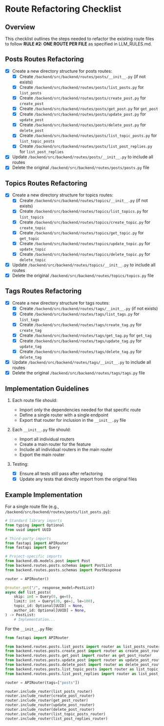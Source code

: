 # Route Refactoring Checklist

## Overview
This checklist outlines the steps needed to refactor the existing route files to follow **RULE #2: ONE ROUTE PER FILE** as specified in LLM_RULES.md.

## Posts Routes Refactoring
- [x] Create a new directory structure for posts routes:
  - [x] Create `/backend/src/backend/routes/posts/__init__.py` (if not exists)
  - [x] Create `/backend/src/backend/routes/posts/list_posts.py` for `list_posts`
  - [x] Create `/backend/src/backend/routes/posts/create_post.py` for `create_post`
  - [x] Create `/backend/src/backend/routes/posts/get_post.py` for `get_post`
  - [x] Create `/backend/src/backend/routes/posts/update_post.py` for `update_post`
  - [x] Create `/backend/src/backend/routes/posts/delete_post.py` for `delete_post`
  - [x] Create `/backend/src/backend/routes/posts/list_topic_posts.py` for `list_topic_posts`
  - [x] Create `/backend/src/backend/routes/posts/list_post_replies.py` for `list_post_replies`
- [x] Update `/backend/src/backend/routes/posts/__init__.py` to include all routes
- [x] Delete the original `/backend/src/backend/routes/posts/posts.py` file

## Topics Routes Refactoring
- [x] Create a new directory structure for topics routes:
  - [x] Create `/backend/src/backend/routes/topics/__init__.py` (if not exists)
  - [x] Create `/backend/src/backend/routes/topics/list_topics.py` for `list_topics`
  - [x] Create `/backend/src/backend/routes/topics/create_topic.py` for `create_topic`
  - [x] Create `/backend/src/backend/routes/topics/get_topic.py` for `get_topic`
  - [x] Create `/backend/src/backend/routes/topics/update_topic.py` for `update_topic`
  - [x] Create `/backend/src/backend/routes/topics/delete_topic.py` for `delete_topic`
- [x] Update `/backend/src/backend/routes/topics/__init__.py` to include all routes
- [x] Delete the original `/backend/src/backend/routes/topics/topics.py` file

## Tags Routes Refactoring
- [x] Create a new directory structure for tags routes:
  - [x] Create `/backend/src/backend/routes/tags/__init__.py` (if not exists)
  - [x] Create `/backend/src/backend/routes/tags/list_tags.py` for `list_tags`
  - [x] Create `/backend/src/backend/routes/tags/create_tag.py` for `create_tag`
  - [x] Create `/backend/src/backend/routes/tags/get_tag.py` for `get_tag`
  - [x] Create `/backend/src/backend/routes/tags/update_tag.py` for `update_tag`
  - [x] Create `/backend/src/backend/routes/tags/delete_tag.py` for `delete_tag`
- [x] Update `/backend/src/backend/routes/tags/__init__.py` to include all routes
- [x] Delete the original `/backend/src/backend/routes/tags/tags.py` file

## Implementation Guidelines
1. Each route file should:
   - Import only the dependencies needed for that specific route
   - Define a single router with a single endpoint
   - Export that router for inclusion in the `__init__.py` file

2. Each `__init__.py` file should:
   - Import all individual routers
   - Create a main router for the feature
   - Include all individual routers in the main router
   - Export the main router

3. Testing:
   - [x] Ensure all tests still pass after refactoring
   - [x] Update any tests that directly import from the original files

## Example Implementation
For a single route file (e.g., `/backend/src/backend/routes/posts/list_posts.py`):

```python
# Standard library imports
from typing import Optional
from uuid import UUID

# Third-party imports
from fastapi import APIRouter
from fastapi import Query

# Project-specific imports
from backend.db.models.post import Post
from backend.routes.posts.schemas import PostList
from backend.routes.posts.schemas import PostResponse

router = APIRouter()

@router.get("/", response_model=PostList)
async def list_posts(
    skip: int = Query(0, ge=0),
    limit: int = Query(20, ge=1, le=100),
    topic_id: Optional[UUID] = None,
    author_id: Optional[UUID] = None,
) -> PostList:
    # Implementation...
```

For the `__init__.py` file:

```python
from fastapi import APIRouter

from backend.routes.posts.list_posts import router as list_posts_router
from backend.routes.posts.create_post import router as create_post_router
from backend.routes.posts.get_post import router as get_post_router
from backend.routes.posts.update_post import router as update_post_router
from backend.routes.posts.delete_post import router as delete_post_router
from backend.routes.posts.list_topic_posts import router as list_topic_posts_router
from backend.routes.posts.list_post_replies import router as list_post_replies_router

router = APIRouter(tags=["posts"])

router.include_router(list_posts_router)
router.include_router(create_post_router)
router.include_router(get_post_router)
router.include_router(update_post_router)
router.include_router(delete_post_router)
router.include_router(list_topic_posts_router)
router.include_router(list_post_replies_router)
```
